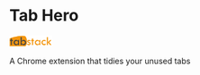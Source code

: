# Tab Hero

<img src="./chrome-ext--tab-stack/title.png" width="15%">

A Chrome extension that tidies your unused tabs
